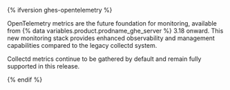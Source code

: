 {% ifversion ghes-opentelemetry %}

OpenTelemetry metrics are the future foundation for monitoring, available from {% data variables.product.prodname_ghe_server %} 3.18 onward. This new monitoring stack provides enhanced observability and management capabilities compared to the legacy collectd system.

Collectd metrics continue to be gathered by default and remain fully supported in this release.

{% endif %}
